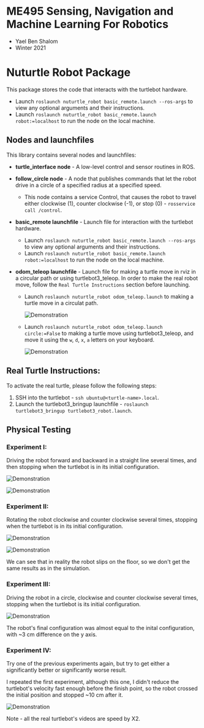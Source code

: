# ME495 Sensing, Navigation and Machine Learning For Robotics
* Yael Ben Shalom
* Winter 2021


# Nuturtle Robot Package
This package stores the code that interacts with the turtlebot hardware.
* Launch `roslaunch nuturtle_robot basic_remote.launch --ros-args` to view any optional arguments and their instructions.
* Launch `roslaunch nuturtle_robot basic_remote.launch robot:=localhost` to run the node on the local machine.


## Nodes and launchfiles
This library contains several nodes and launchfiles:
- **turtle_interface node** - A low-level control and sensor routines in ROS.
- **follow_circle node** - A node  that publishes commands that let the robot drive in a circle of a specified radius at a specified speed.
    * This node contains a service Control, that causes the robot to travel either clockwise (1), counter clockwise (-1), or stop (0) - `rosservice call /control`.

- **basic_remote launchfile** - Launch file for interaction with the turtlebot hardware.
    * Launch `roslaunch nuturtle_robot basic_remote.launch --ros-args` to view any optional arguments and their instructions.
    * Launch `roslaunch nuturtle_robot basic_remote.launch robot:=localhost` to run the node on the local machine.

- **odom_teleop launchfile** - Launch file for making a turtle move in rviz in a circular path or using turtlebot3_teleop.
    In order to make the real robot move, follow the `Real Turtle Instructions` section before launching.
    * Launch `roslaunch nuturtle_robot odom_teleop.launch` to making a turtle move in a circulat path.

        ![Demonstration](https://github.com/ME495-Navigation/assignment-YaelBenShalom/blob/master/nuturtle_robot/videos/Task_Fa.gif)


    * Launch `roslaunch nuturtle_robot odom_teleop.launch circle:=False` to making a turtle move using turtlebot3_teleop, and move it using the `w`, `d`, `x`, `a` letters on your keyboard.

        ![Demonstration](https://github.com/ME495-Navigation/assignment-YaelBenShalom/blob/master/nuturtle_robot/videos/Task_Fb.gif)


## Real Turtle Instructions:
To activate the real turtle, please follow the following steps:
1. SSH into the turtlebot - `ssh ubuntu@<turtle-name>.local`.
2. Launch the turtlebot3_bringup launchfile - `roslaunch turtlebot3_bringup turtlebot3_robot.launch`.


## Physical Testing

### Experiment I:
Driving the robot forward and backward in a straight line several times, and then stopping when the turtlebot is in its initial configuration.

![Demonstration](https://github.com/ME495-Navigation/assignment-YaelBenShalom/blob/master/nuturtle_robot/videos/Task_F8-3a.gif)

![Demonstration](https://github.com/ME495-Navigation/assignment-YaelBenShalom/blob/master/nuturtle_robot/videos/Task_F8-3b.gif)


### Experiment II:
Rotating the robot clockwise and counter clockwise several times, stopping when the turtlebot is in its initial configuration.

![Demonstration](https://github.com/ME495-Navigation/assignment-YaelBenShalom/blob/master/nuturtle_robot/videos/Task_F8-4a.gif)

![Demonstration](https://github.com/ME495-Navigation/assignment-YaelBenShalom/blob/master/nuturtle_robot/videos/Task_F8-4b.gif)

We can see that in reality the robot slips on the floor, so we don't get the same results as in the simulation.


### Experiment III:
Driving the robot in a circle, clockwise and counter clockwise several times, stopping when the turtlebot is its initial configuration.

![Demonstration](https://github.com/ME495-Navigation/assignment-YaelBenShalom/blob/master/nuturtle_robot/videos/Task_Fa.gif)

The robot's final configuration was almost equal to the inital configuration, with ~3 cm difference on the y axis.


### Experiment IV:
Try one of the previous experiments again, but try to get either a significantly better or significantly worse result.

I repeated the first experiment, although this one, I didn't reduce the turtlebot's velocity fast enough before the finish point, so the robot crossed the initial position and stopped ~10 cm after it.

![Demonstration](https://github.com/ME495-Navigation/assignment-YaelBenShalom/blob/master/nuturtle_robot/videos/Task_F8-6a.gif)



Note - all the real turtlebot's videos are speed by X2.